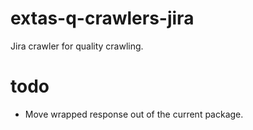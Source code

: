 # extas-q-crawlers-jira

Jira crawler for quality crawling.

# todo

- Move wrapped response out of the current package.
